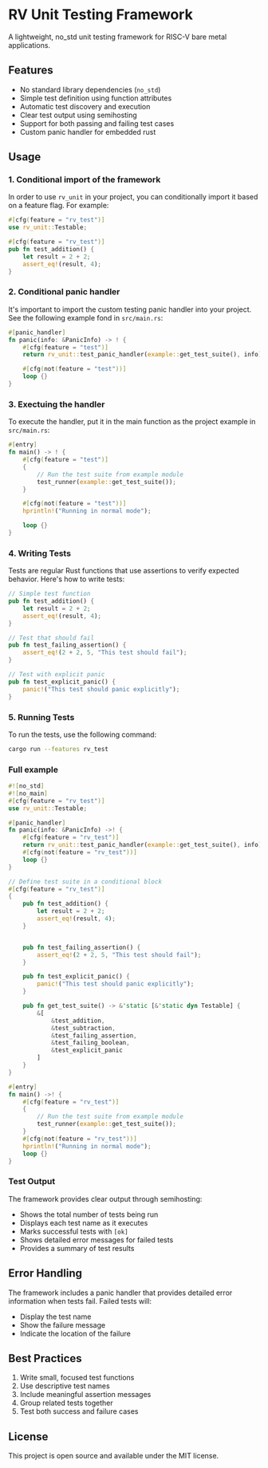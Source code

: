 # RV Unit Testing Framework

A lightweight, no_std unit testing framework for RISC-V bare metal applications.

## Features

- No standard library dependencies (`no_std`)
- Simple test definition using function attributes
- Automatic test discovery and execution
- Clear test output using semihosting
- Support for both passing and failing test cases
- Custom panic handler for embedded rust

## Usage

### 1. Conditional import of the framework

In order to use `rv_unit` in your project, you can conditionally import it based on a feature flag. For example:

```rust
#[cfg(feature = "rv_test")]
use rv_unit::Testable;

#[cfg(feature = "rv_test")]
pub fn test_addition() {
    let result = 2 + 2;
    assert_eq!(result, 4);
}
```

### 2. Conditional panic handler

It's important to import the custom testing panic handler into your project. See the following example fond in `src/main.rs`:

```rust
#[panic_handler]
fn panic(info: &PanicInfo) -> ! {
    #[cfg(feature = "test")]
    return rv_unit::test_panic_handler(example::get_test_suite(), info);

    #[cfg(not(feature = "test"))]
    loop {}
}
```

### 3. Exectuing the handler

To execute the handler, put it in the main function as the project example in `src/main.rs`:

```rust
#[entry]
fn main() -> ! {
    #[cfg(feature = "test")]
    {
        // Run the test suite from example module
        test_runner(example::get_test_suite());
    }

    #[cfg(not(feature = "test"))]
    hprintln!("Running in normal mode");

    loop {}
}
```

### 4. Writing Tests

Tests are regular Rust functions that use assertions to verify expected behavior. Here's how to write tests:

```rust
// Simple test function
pub fn test_addition() {
    let result = 2 + 2;
    assert_eq!(result, 4);
}

// Test that should fail
pub fn test_failing_assertion() {
    assert_eq!(2 + 2, 5, "This test should fail");
}

// Test with explicit panic
pub fn test_explicit_panic() {
    panic!("This test should panic explicitly");
}
```

### 5. Running Tests

To run the tests, use the following command:

```bash
cargo run --features rv_test
```

### Full example

```rust
#![no_std]
#![no_main]
#[cfg(feature = "rv_test")]
use rv_unit::Testable;

#[panic_handler]
fn panic(info: &PanicInfo) ->! {
    #[cfg(feature = "rv_test")]
    return rv_unit::test_panic_handler(example::get_test_suite(), info);
    #[cfg(not(feature = "rv_test"))]
    loop {}
}

// Define test suite in a conditional block
#[cfg(feature = "rv_test")]
{
    pub fn test_addition() {
        let result = 2 + 2;
        assert_eq!(result, 4);
    }


    pub fn test_failing_assertion() {
        assert_eq!(2 + 2, 5, "This test should fail");
    }

    pub fn test_explicit_panic() {
        panic!("This test should panic explicitly");
    }

    pub fn get_test_suite() -> &'static [&'static dyn Testable] {
        &[
            &test_addition,
            &test_subtraction,
            &test_failing_assertion,
            &test_failing_boolean,
            &test_explicit_panic
        ]
    }
}

#[entry]
fn main() ->! {
    #[cfg(feature = "rv_test")]
    {
        // Run the test suite from example module
        test_runner(example::get_test_suite());
    }
    #[cfg(not(feature = "rv_test"))]
    hprintln!("Running in normal mode");
    loop {}
}
```

### Test Output

The framework provides clear output through semihosting:

- Shows the total number of tests being run
- Displays each test name as it executes
- Marks successful tests with `[ok]`
- Shows detailed error messages for failed tests
- Provides a summary of test results

## Error Handling

The framework includes a panic handler that provides detailed error information when tests fail. Failed tests will:

- Display the test name
- Show the failure message
- Indicate the location of the failure

## Best Practices

1. Write small, focused test functions
2. Use descriptive test names
3. Include meaningful assertion messages
4. Group related tests together
5. Test both success and failure cases

## License

This project is open source and available under the MIT license.
